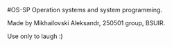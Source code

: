 #OS-SP
Operation systems and system programming.

Made by Mikhailovski Aleksandr, 250501 group, BSUIR.

Use only to laugh :)
